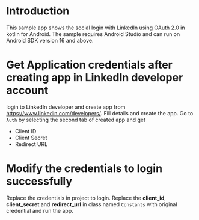 # Introduction
This sample app shows the social login with LinkedIn using OAuth 2.0 in kotlin for Android. The sample requires Android Studio and can run on Android SDK version 16 and above.

# Get Application credentials after creating app in LinkedIn developer account
login to LinkedIn developer and create app from https://www.linkedin.com/developers/.
Fill details and create the app.
Go to `Auth` by selecting the second tab of created app and get
* Client ID
* Client Secret
* Redirect URL

# Modify the credentials to login successfully
Replace the credentials in project to login.
Replace the **client_id**, **client_secret** and **redirect_url** in class named `Constants` with original credential and run the app.
